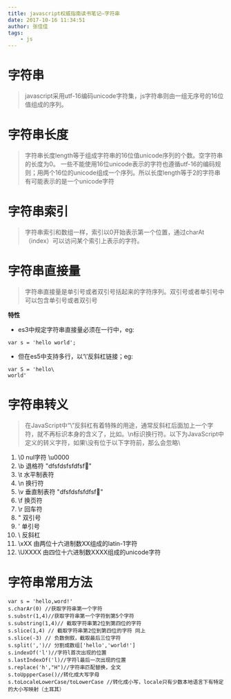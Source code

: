 ```yaml
---
title: javascript权威指南读书笔记—字符串
date: 2017-10-16 11:34:51
author: 张佳佳
tags:
	- js
---
```

# 字符串
> javascript采用utf-16编码unicode字符集，js字符串则由一组无序号的16位值组成的序列。

# 字符串长度
> 字符串长度length等于组成字符串的16位值unicode序列的个数。空字符串的长度为0。
> 一些不能使用16位unicode表示的字符也遵循utf-16的编码规则；用两个16位的unicode组成一个序列。所以长度length等于2的字符串有可能表示的是一个unicode字符

# 字符串索引
> 字符串索引和数组一样，索引以0开始表示第一个位置，通过charAt（index）可以访问某个索引上表示的字符。

# 字符串直接量
> 字符串直接量是单引号或者双引号括起来的字符序列。双引号或者单引号中可以包含单引号或者双引号
<!-- more -->
**特性**
- es3中规定字符串直接量必须在一行中，eg:
```
var s = 'hello world';
```
- 但在es5中支持多行，以‘\’反斜杠链接；eg:
```
var S = 'hello\
world'
```

# 字符串转义
> 在JavaScript中“\”反斜杠有着特殊的用途，通常反斜杠后面加上一个字符，就不再标识本身的含义了，比如。\n标识换行符。以下为JavaScript中定义的转义字符，如果\没有位于以下字符前，那么会忽略\
1. \0   nul字符 \u0000 
2. \b   退格符 "dfsfdsfsfdfsf"
3. \t   水平制表符
4. \n   换行符
5. \v   垂直制表符 "dfsfdsfsfdfsf"
6. \f   换页符
7. \r   回车符
8. \"   双引号
9. \'   单引号
10. \\   反斜杠
11. \xXX   由两位十六进制数XX组成的latin-1字符
12. \UXXXX  由四位十六进制数XXXX组成的unicode字符

# 字符串常用方法
```
var s = 'hello,word!'
s.charAr(0) //获取字符串第一个字符
s.substr(1,4)//获取字符串第一个字符到第5个字符
s.substring(1,4)// 截取字符串第2位到第四位的字符
s.slice(1,4) // 截取字符串第2位到第四位的字符 同上
s.slice(-3) // 负数倒叙，截取最后三位字符
s.split(',')// 分割成数组['hello','world!']
s.indexOf('l')//字符l首次出现的位置
s.lastIndexOf('l)//字符l最后一次出现的位置
s.replace('h',"H")//字符串匹配替换，全文
s.toUppperCase()//转化成大写字母
s.toLocaleLowerCase/toLowerCase //转化成小写，locale只有少数本地语言下有特定的大小写映射（土耳其）
```